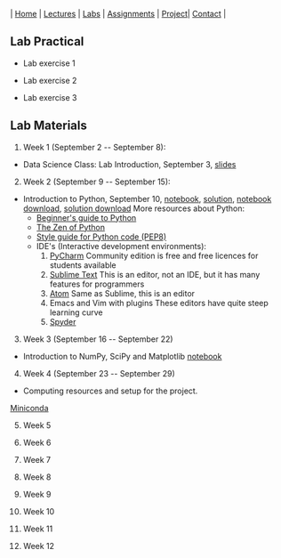 | [Home](index.md) | [Lectures](lectures.md) | [Labs](labs.md) | [Assignments](assignments.md) | [Project](project.md)| [Contact](contact.md) |

## Lab Practical

- Lab exercise 1 

- Lab exercise 2 

- Lab exercise 3


## Lab Materials

1. Week 1 (September 2 -- September 8): 
- Data Science Class: Lab Introduction, September 3, [slides](lab_materials/Data%20science%20class%20lab%20intro.pdf)

2. Week 2 (September 9 -- September 15):
- Introduction to Python, September 10, [notebook](https://colab.research.google.com/drive/1ghrTY960LyDJ2WokoxqrSnL7Ojbq2FOW), [solution](https://colab.research.google.com/drive/1pX9xhyLIUE1OJtfXUvlN8RALkJfsWGVE), [notebook download](lab_materials/lab1_python/intro.ipynb), [solution download](lab_materials/lab1_python/intro_solution.ipynb)
  More resources about Python:
  - [Beginner's guide to Python](https://wiki.python.org/moin/BeginnersGuide)
  - [The Zen of Python](https://www.python.org/dev/peps/pep-0020/)
  - [Style guide for Python code (PEP8)](https://www.python.org/dev/peps/pep-0008/)
  - IDE's (Interactive development environments):
    1. [PyCharm](https://www.jetbrains.com/pycharm/)
       Community edition is free and free licences for students available
    2. [Sublime Text](https://www.sublimetext.com/)
       This is an editor, not an IDE, but it has many features for programmers
    3. [Atom](https://atom.io/)
       Same as Sublime, this is an editor
    3. Emacs and Vim with plugins
       These editors have quite steep learning curve
    4. [Spyder](https://www.spyder-ide.org/)
3. Week 3 (September 16 -- September 22)
- Introduction to NumPy, SciPy and Matplotlib  [notebook](https://colab.research.google.com/drive/1loNALZph2WrseXNo8JMhLWZmHlETTiKK)
4. Week 4 (September 23 -- September 29)
- Computing resources and setup for the project.

[Miniconda](https://docs.conda.io/en/latest/miniconda.html)

5. Week 5

6. Week 6

7. Week 7

8. Week 8

9. Week 9

10. Week 10

11. Week 11

12. Week 12
